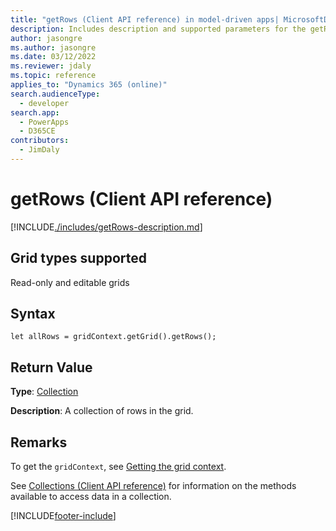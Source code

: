 ```yaml
---
title: "getRows (Client API reference) in model-driven apps| MicrosoftDocs"
description: Includes description and supported parameters for the getRows method.
author: jasongre
ms.author: jasongre
ms.date: 03/12/2022
ms.reviewer: jdaly
ms.topic: reference
applies_to: "Dynamics 365 (online)"
search.audienceType:
  - developer
search.app: 
  - PowerApps
  - D365CE
contributors:
  - JimDaly
---
```


# getRows (Client API reference)

[!INCLUDE[./includes/getRows-description.md](./includes/getRows-description.md)]

## Grid types supported

Read-only and editable grids

## Syntax

`let allRows = gridContext.getGrid().getRows();`

## Return Value

**Type**: [Collection](./../../collections.md)

**Description**: A collection of rows in the grid.

## Remarks

To get the `gridContext`, see [Getting the grid context](../../grids.md#bkmk_gridcontext).

See [Collections (Client API reference)](../../collections.md) for information on the methods available to access data in a collection.

[!INCLUDE[footer-include](../../../../../../includes/footer-banner.md)]
